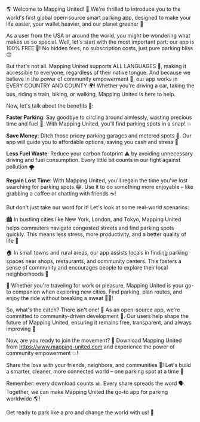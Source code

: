 🌎 Welcome to Mapping United! 🚗 We're thrilled to introduce you to the world's first global open-source smart parking app, designed to make your life easier, your wallet heavier, and our planet greener 💚

As a user from the USA or around the world, you might be wondering what makes us so special. Well, let's start with the most important part: our app is 100% FREE 🤑! No hidden fees, no subscription costs, just pure parking bliss 😊

But that's not all. Mapping United supports ALL LANGUAGES 💬, making it accessible to everyone, regardless of their native tongue. And because we believe in the power of community empowerment 🔗, our app works in EVERY COUNTRY AND COUNTY 🌍! Whether you're driving a car, taking the bus, riding a train, biking, or walking, Mapping United is here to help.

Now, let's talk about the benefits 🤩:

**Faster Parking**: Say goodbye to circling around aimlessly, wasting precious time and fuel 🔴. With Mapping United, you'll find parking spots in a snap! 💥

**Save Money**: Ditch those pricey parking garages and metered spots 💸. Our app will guide you to affordable options, saving you cash and stress 🙌

**Less Fuel Waste**: Reduce your carbon footprint ⚠️ by avoiding unnecessary driving and fuel consumption. Every little bit counts in our fight against pollution 🌪️

**Regain Lost Time**: With Mapping United, you'll regain the time you've lost searching for parking spots 😂. Use it to do something more enjoyable – like grabbing a coffee or chatting with friends ☕️!

But don't just take our word for it! Let's look at some real-world scenarios:

🏙️ In bustling cities like New York, London, and Tokyo, Mapping United helps commuters navigate congested streets and find parking spots quickly. This means less stress, more productivity, and a better quality of life 💼

🏠 In small towns and rural areas, our app assists locals in finding parking spaces near shops, restaurants, and community centers. This fosters a sense of community and encourages people to explore their local neighborhoods 🌳

🚂 Whether you're traveling for work or pleasure, Mapping United is your go-to companion when exploring new cities. Find parking, plan routes, and enjoy the ride without breaking a sweat 🏃‍♀️!

So, what's the catch? There isn't one! 💸 As an open-source app, we're committed to community-driven development 🔗. Our users help shape the future of Mapping United, ensuring it remains free, transparent, and always improving 🚀

Now, are you ready to join the movement? 🎉 Download Mapping United from https://www.mapping-united.com and experience the power of community empowerment 💥!

Share the love with your friends, neighbors, and communities 👫! Let's build a smarter, cleaner, more connected world – one parking spot at a time 🌟

Remember: every download counts 📊. Every share spreads the word 🗣️. Together, we can make Mapping United the go-to app for parking worldwide 🌎!

Get ready to park like a pro and change the world with us! 💪